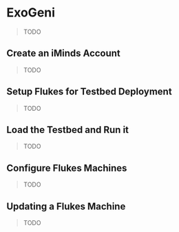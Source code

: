 # ExoGeni

> TODO

## Create an iMinds Account

> TODO

## Setup Flukes for Testbed Deployment

> TODO

## Load the Testbed and Run it

> TODO

## Configure Flukes Machines

> TODO

## Updating a Flukes Machine

> TODO
